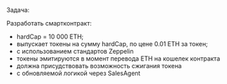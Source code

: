 Задача:

Разработать смартконтракт:
 - hardCap = 10 000 ETH;
 - выпускает токены на сумму hardCap, по цене 0.01 ETH за токен;
 - с использованием стандартов Zeppelin
 - токены эмитируются в момент перевода ETH на кошелек контракта
 - должна присудствовать возможность сжигания токена
 - с обновляемой логикой через SalesAgent
